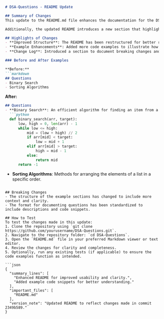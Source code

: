 ```markdown
# DSA-Questions - README Update

## Summary of Changes
This update to the README.md file enhances the documentation for the DSA-Questions repository, providing clearer instructions and examples for contributors and users alike. The goal of these changes is to improve the overall usability of the repository, ensuring that users can easily navigate through the available data structures and algorithms questions. By adding detailed explanations and examples, we aim to foster a better understanding of how to utilize the repository effectively.

Additionally, the updated README introduces a new section that highlights recent changes in the repository, allowing users to quickly identify modifications and enhancements. This will help both new and existing contributors stay informed about the project's evolution and maintain alignment with its goals.

## Highlights of Changes
- **Improved Structure**: The README has been restructured for better readability, with a clear hierarchy of sections.
- **Example Enhancements**: Added more code examples to illustrate how to approach specific DSA questions.
- **Change Log**: Introduced a section to document breaking changes and important updates for user awareness.

### Before and After Examples

**Before:**
```markdown
## Questions
- Binary Search
- Sorting Algorithms
```

**After:**
```markdown
## Questions
- **Binary Search**: An efficient algorithm for finding an item from a sorted list of items.
  ```python
  def binary_search(arr, target):
      low, high = 0, len(arr) - 1
      while low <= high:
          mid = (low + high) // 2
          if arr[mid] < target:
              low = mid + 1
          elif arr[mid] > target:
              high = mid - 1
          else:
              return mid
      return -1
  ```

- **Sorting Algorithms**: Methods for arranging the elements of a list in a specific order.
```

## Breaking Changes
- The structure of the example sections has changed to include more context and clarity.
- The format for documenting questions has been standardized to include descriptions and code snippets.

## How to Test
To test the changes made in this update:
1. Clone the repository using `git clone https://github.com/yourusername/DSA-Questions.git`.
2. Navigate to the repository folder: `cd DSA-Questions`.
3. Open the `README.md` file in your preferred Markdown viewer or text editor.
4. Review the changes for clarity and completeness.
5. Optionally, run any existing tests (if applicable) to ensure the code examples function as intended.

```json
{
  "summary_lines": [
    "Enhanced README for improved usability and clarity.",
    "Added example code snippets for better understanding."
  ],
  "important_files": [
    "README.md"
  ],
  "version_note": "Updated README to reflect changes made in commit 2349b589."
}
```
```